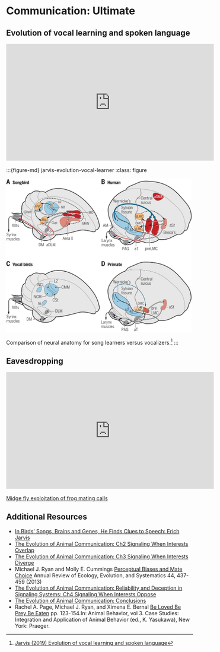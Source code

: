 # Communication: Ultimate

## Evolution of vocal learning and spoken language

<iframe width="560" height="315" src="https://www.youtube.com/embed/QZPf4-bFXB4" title="YouTube video player" frameborder="0" allow="accelerometer; autoplay; clipboard-write; encrypted-media; gyroscope; picture-in-picture" allowfullscreen></iframe>

:::{figure-md} jarvis-evolution-vocal-learner
:class: figure

<img src="/images/jarvis-evolution-vocal-learner.jpeg" alt="fishy" width="500px">

Comparison of neural anatomy for song learners versus vocalizers.[^Jarvis-2019]
:::

[^Jarvis-2019]: [Jarvis (2019) Evolution of vocal learning and spoken language](https://doi.org/10.1126/science.aax0287)

## Eavesdropping

<iframe width="560" height="315" src="https://www.youtube.com/embed/E-tXItyGvLQ" title="YouTube video player" frameborder="0" allow="accelerometer; autoplay; clipboard-write; encrypted-media; gyroscope; picture-in-picture" allowfullscreen></iframe>

[Midge fly exploitation of frog mating calls](https://www.science.org/content/article/watch-flies-suck-frog-s-blood-eavesdropping-its-mating-calls)

## Additional Resources
- [In Birds’ Songs, Brains and Genes, He Finds Clues to Speech: Erich Jarvis](https://www.quantamagazine.org/in-birds-songs-brains-and-genes-he-finds-clues-to-speech-20180130)
- [The Evolution of Animal Communication: Ch2 Signaling When Interests Overlap](https://www.jstor.org/stable/pdf/j.ctt7s9pr.6.pdf?refreqid=excelsior%3A4574f71958c2a4c2d042283b0e8fa4a8&ab_segments=&origin=)
- [The Evolution of Animal Communication: Ch3 Signaling When Interests Diverge](https://www.jstor.org/stable/pdf/j.ctt7s9pr.7.pdf?refreqid=excelsior%3A216a95f1f8983fe112d617ce52c0fc64&ab_segments=&origin=&acceptTC=1)
- Michael J. Ryan and Molly E. Cummings [Perceptual Biases and Mate Choice](http://www.sbs.utexas.edu/ryan/Publications/2013/2013AREES44%20%20online%20pre.pdf) Annual Review of Ecology, Evolution, and Systematics 44, 437-459 (2013)
- [The Evolution of Animal Communication: Reliability and Deception in
Signaling Systems: Ch4 Signaling When Interests Oppose](https://www.jstor.org/stable/pdf/j.ctt7s9pr.8.pdf?refreqid=excelsior%3Afd93cecc992c798f51cd1cdb865d64e9&ab_segments=&origin=)
- [The Evolution of Animal Communication: Conclusions](https://www.jstor.org/stable/pdf/j.ctt7s9pr.10.pdf?refreqid=excelsior%3Af7b78a58130701c87f0569df5e01aca2&ab_segments=&origin=&acceptTC=1)
- Rachel A. Page, Michael J. Ryan, and Ximena E. Bernal [Be Loved Be Prey Be Eaten](http://www.sbs.utexas.edu/ryan/Publications/2013/2013InYasakawa.pdf) pp. 123-154.In: Animal Behavior, vol 3. Case Studies: Integration and Application of Animal Behavior (ed., K. Yasukawa), New York: Praeger. 
